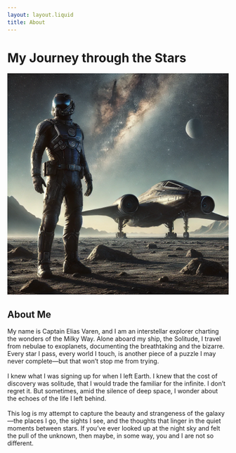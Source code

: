 ```yaml
---
layout: layout.liquid
title: About
---
```


# My Journey through the **Stars**

<img src="/images/space-explorer.webp" alt="Photo of myself, Captain Elias Varen" id="cap-photo">

## About Me

<div class="about-info">
My name is Captain Elias Varen, and I am an interstellar explorer charting the wonders of the Milky Way. Alone aboard my ship, the Solitude, I travel from nebulae to exoplanets, documenting the breathtaking and the bizarre. Every star I pass, every world I touch, is another piece of a puzzle I may never complete—but that won’t stop me from trying.<br><br>
I knew what I was signing up for when I left Earth. I knew that the cost of discovery was solitude, that I would trade the familiar for the infinite. I don’t regret it. But sometimes, amid the silence of deep space, I wonder about the echoes of the life I left behind.<br><br>
This log is my attempt to capture the beauty and strangeness of the galaxy—the places I go, the sights I see, and the thoughts that linger in the quiet moments between stars. If you’ve ever looked up at the night sky and felt the pull of the unknown, then maybe, in some way, you and I are not so different.<br><br>
</div>